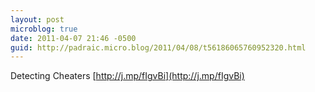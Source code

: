 ```yaml
---
layout: post
microblog: true
date: 2011-04-07 21:46 -0500
guid: http://padraic.micro.blog/2011/04/08/t56186065760952320.html
---
```

Detecting Cheaters [http://j.mp/fIgvBi](http://j.mp/fIgvBi)

